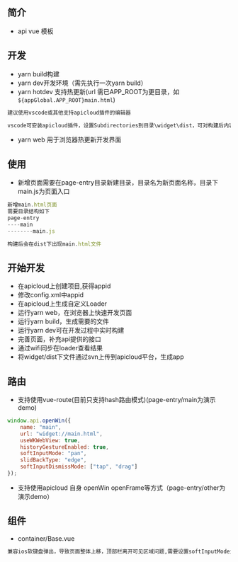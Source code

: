 ## 简介
- api vue 模板

## 开发
- yarn build构建
- yarn dev开发环境（需先执行一次yarn build）
- yarn hotdev 支持热更新(url 需已APP_ROOT为更目录，如`${appGlobal.APP_ROOT}main.html`)
```txt
建议使用vscode或其他支持apicloud插件的编辑器

vscode可安装apicloud插件，设置Subdirectories到目录\widget\dist，可对构建后内容进行wifi同步
```
- yarn web 用于浏览器热更新开发界面

## 使用
- 新增页面需要在page-entry目录新建目录，目录名为新页面名称，目录下main.js为页面入口
```js
新增main.html页面
需要目录结构如下
page-entry
----main
--------main.js

构建后会在dist下出现main.html文件
```

## 开始开发
- 在apicloud上创建项目,获得appid
- 修改config.xml中appid
- 在apicloud上生成自定义Loader
- 运行yarn web，在浏览器上快速开发页面
- 运行yarn build，生成需要的文件
- 运行yarn dev可在开发过程中实时构建
- 完善页面，补充api提供的接口
- 通过wifi同步在loader查看结果
- 将widget/dist下文件通过svn上传到apicloud平台，生成app

## 路由
- 支持使用vue-route(目前只支持hash路由模式)(page-entry/main为演示demo)
```js
window.api.openWin({
    name: "main",
    url: "widget://main.html",
    useWKWebView: true,
    historyGestureEnabled: true,
    softInputMode: "pan",
    slidBackType: "edge",
    softInputDismissMode: ["tap", "drag"]
});
```
- 支持使用apicloud 自身 openWin openFrame等方式（page-entry/other为演示demo）

## 组件
- container/Base.vue
```txt
兼容ios软键盘弹出，导致页面整体上移，顶部栏离开可见区域问题,需要设置softInputMode为"pan"
```